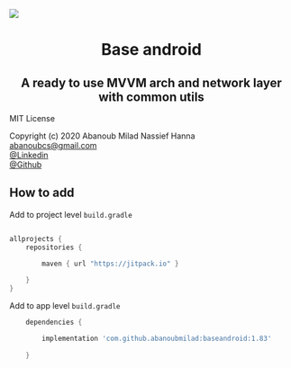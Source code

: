 [![](https://jitpack.io/v/abanoubmilad/baseandroid.svg)](https://jitpack.io/#abanoubmilad/baseandroid)

<h1 align="center">
Base android 
</h1>

<h2 align="center">
A ready to use MVVM arch and network layer with common utils</h2>

MIT License

Copyright (c) 2020 Abanoub Milad Nassief Hanna\
abanoubcs@gmail.com\
[@Linkedin](https://www.linkedin.com/in/abanoubmilad/)\
[@Github](https://github.com/abanoubmilad)


## How to add

Add to project level `build.gradle`

```Groovy

allprojects {
    repositories {

        maven { url "https://jitpack.io" }
        
    }
}
```

Add to app level `build.gradle`

```Groovy
    dependencies {

        implementation 'com.github.abanoubmilad:baseandroid:1.83'
        
    }
```